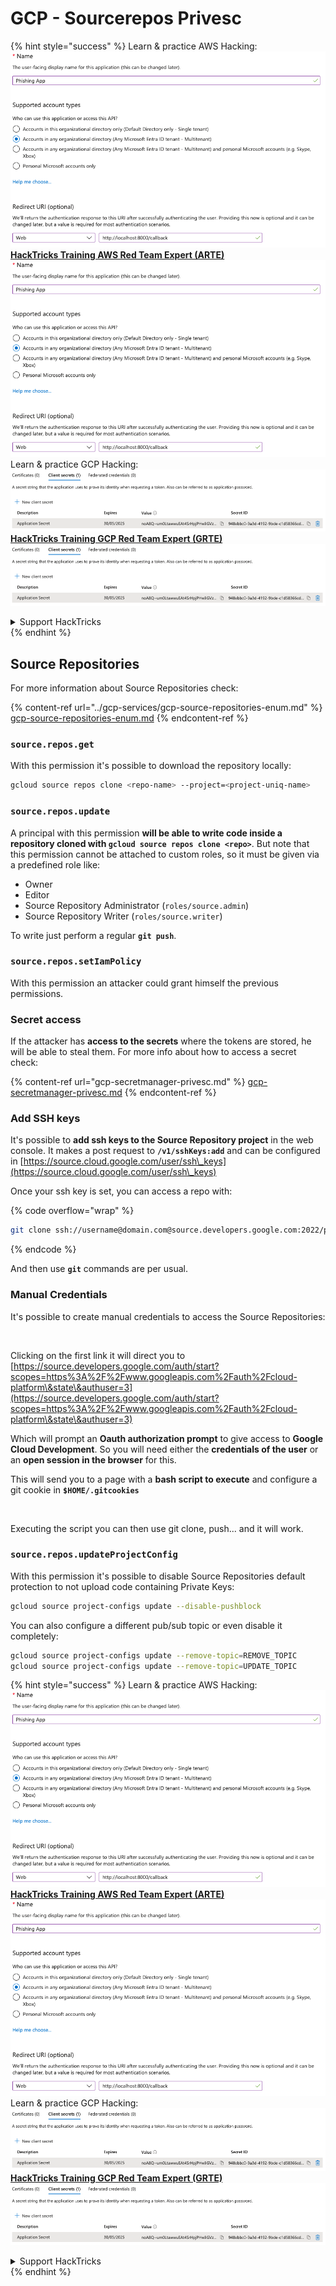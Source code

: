 # GCP - Sourcerepos Privesc

{% hint style="success" %}
Learn & practice AWS Hacking:<img src="../../../.gitbook/assets/image (1).png" alt="" data-size="line">[**HackTricks Training AWS Red Team Expert (ARTE)**](https://training.hacktricks.xyz/courses/arte)<img src="../../../.gitbook/assets/image (1).png" alt="" data-size="line">\
Learn & practice GCP Hacking: <img src="../../../.gitbook/assets/image (2).png" alt="" data-size="line">[**HackTricks Training GCP Red Team Expert (GRTE)**<img src="../../../.gitbook/assets/image (2).png" alt="" data-size="line">](https://training.hacktricks.xyz/courses/grte)

<details>

<summary>Support HackTricks</summary>

* Check the [**subscription plans**](https://github.com/sponsors/carlospolop)!
* **Join the** 💬 [**Discord group**](https://discord.gg/hRep4RUj7f) or the [**telegram group**](https://t.me/peass) or **follow** us on **Twitter** 🐦 [**@hacktricks\_live**](https://twitter.com/hacktricks\_live)**.**
* **Share hacking tricks by submitting PRs to the** [**HackTricks**](https://github.com/carlospolop/hacktricks) and [**HackTricks Cloud**](https://github.com/carlospolop/hacktricks-cloud) github repos.

</details>
{% endhint %}

## Source Repositories

For more information about Source Repositories check:

{% content-ref url="../gcp-services/gcp-source-repositories-enum.md" %}
[gcp-source-repositories-enum.md](../gcp-services/gcp-source-repositories-enum.md)
{% endcontent-ref %}

### `source.repos.get`

With this permission it's possible to download the repository locally:

```bash
gcloud source repos clone <repo-name> --project=<project-uniq-name>
```

### `source.repos.update`

A principal with this permission **will be able to write code inside a repository cloned with `gcloud source repos clone <repo>`**. But note that this permission cannot be attached to custom roles, so it must be given via a predefined role like:

* Owner
* Editor
* Source Repository Administrator (`roles/source.admin`)
* Source Repository Writer (`roles/source.writer`)

To write just perform a regular **`git push`**.

### `source.repos.setIamPolicy`

With this permission an attacker could grant himself the previous permissions.

### Secret access

If the attacker has **access to the secrets** where the tokens are stored, he will be able to steal them. For more info about how to access a secret check:

{% content-ref url="gcp-secretmanager-privesc.md" %}
[gcp-secretmanager-privesc.md](gcp-secretmanager-privesc.md)
{% endcontent-ref %}

### Add SSH keys

It's possible to **add ssh keys to the Source Repository project** in the web console. It makes a post request to **`/v1/sshKeys:add`** and can be configured in [https://source.cloud.google.com/user/ssh\_keys](https://source.cloud.google.com/user/ssh\_keys)

Once your ssh key is set, you can access a repo with:

{% code overflow="wrap" %}
```bash
git clone ssh://username@domain.com@source.developers.google.com:2022/p/<proj-name>/r/<repo-name>
```
{% endcode %}

And then use **`git`** commands are per usual.

### Manual Credentials

It's possible to create manual credentials to access the Source Repositories:

<figure><img src="../../../.gitbook/assets/image (324).png" alt=""><figcaption></figcaption></figure>

Clicking on the first link it will direct you to [https://source.developers.google.com/auth/start?scopes=https%3A%2F%2Fwww.googleapis.com%2Fauth%2Fcloud-platform\&state\&authuser=3](https://source.developers.google.com/auth/start?scopes=https%3A%2F%2Fwww.googleapis.com%2Fauth%2Fcloud-platform\&state\&authuser=3)

Which will prompt an **Oauth authorization prompt** to give access to **Google Cloud Development**. So you will need either the **credentials of the user** or an **open session in the browser** for this.

This will send you to a page with a **bash script to execute** and configure a git cookie in **`$HOME/.gitcookies`**

<figure><img src="../../../.gitbook/assets/image (323).png" alt=""><figcaption></figcaption></figure>

Executing the script you can then use git clone, push... and it will work.

### `source.repos.updateProjectConfig`

With this permission it's possible to disable Source Repositories default protection to not upload code containing Private Keys:

```bash
gcloud source project-configs update --disable-pushblock
```

You can also configure a different pub/sub topic or even disable it completely:

```bash
gcloud source project-configs update --remove-topic=REMOVE_TOPIC
gcloud source project-configs update --remove-topic=UPDATE_TOPIC
```

{% hint style="success" %}
Learn & practice AWS Hacking:<img src="../../../.gitbook/assets/image (1).png" alt="" data-size="line">[**HackTricks Training AWS Red Team Expert (ARTE)**](https://training.hacktricks.xyz/courses/arte)<img src="../../../.gitbook/assets/image (1).png" alt="" data-size="line">\
Learn & practice GCP Hacking: <img src="../../../.gitbook/assets/image (2).png" alt="" data-size="line">[**HackTricks Training GCP Red Team Expert (GRTE)**<img src="../../../.gitbook/assets/image (2).png" alt="" data-size="line">](https://training.hacktricks.xyz/courses/grte)

<details>

<summary>Support HackTricks</summary>

* Check the [**subscription plans**](https://github.com/sponsors/carlospolop)!
* **Join the** 💬 [**Discord group**](https://discord.gg/hRep4RUj7f) or the [**telegram group**](https://t.me/peass) or **follow** us on **Twitter** 🐦 [**@hacktricks\_live**](https://twitter.com/hacktricks\_live)**.**
* **Share hacking tricks by submitting PRs to the** [**HackTricks**](https://github.com/carlospolop/hacktricks) and [**HackTricks Cloud**](https://github.com/carlospolop/hacktricks-cloud) github repos.

</details>
{% endhint %}
